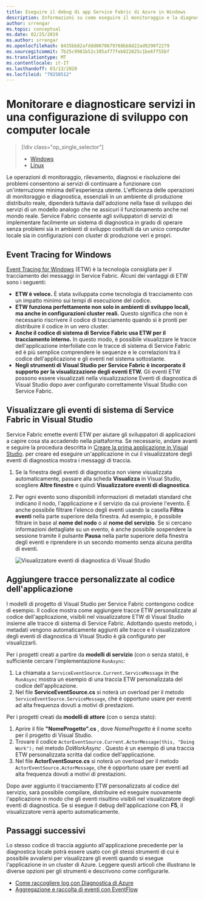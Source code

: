 ```yaml
---
title: Eseguire il debug di app Service Fabric di Azure in Windows
description: Informazioni su come eseguire il monitoraggio e la diagnosi dei servizi scritti usando Microsoft Azure Service Fabric in un computer di sviluppo locale.
author: srrengar
ms.topic: conceptual
ms.date: 02/25/2019
ms.author: srrengar
ms.openlocfilehash: 8435bb82afddd0070679768bb8d22ad9290f2279
ms.sourcegitcommit: 7b25c9981b52c385af77feb022825c1be6ff55bf
ms.translationtype: MT
ms.contentlocale: it-IT
ms.lasthandoff: 03/13/2020
ms.locfileid: "79258512"
---
```

# <a name="monitor-and-diagnose-services-in-a-local-machine-development-setup"></a>Monitorare e diagnosticare servizi in una configurazione di sviluppo con computer locale
> [!div class="op_single_selector"]
> * [Windows](service-fabric-diagnostics-how-to-monitor-and-diagnose-services-locally.md)
> * [Linux](service-fabric-diagnostics-how-to-monitor-and-diagnose-services-locally-linux.md)
> 
> 

Le operazioni di monitoraggio, rilevamento, diagnosi e risoluzione dei problemi consentono ai servizi di continuare a funzionare con un'interruzione minima dell'esperienza utente. L'efficienza delle operazioni di monitoraggio e diagnostica, essenziali in un ambiente di produzione distribuito reale, dipenderà tuttavia dall'adozione nella fase di sviluppo dei servizi di un modello analogo che ne assicuri il funzionamento anche nel mondo reale. Service Fabric consente agli sviluppatori di servizi di implementare facilmente un sistema di diagnostica in grado di operare senza problemi sia in ambienti di sviluppo costituiti da un unico computer locale sia in configurazioni con cluster di produzione veri e propri.

## <a name="event-tracing-for-windows"></a>Event Tracing for Windows
[Event Tracing for Windows](https://msdn.microsoft.com/library/windows/desktop/bb968803.aspx) (ETW) è la tecnologia consigliata per il tracciamento dei messaggi in Service Fabric. Alcuni dei vantaggi di ETW sono i seguenti:

* **ETW è veloce.** È stata sviluppata come tecnologia di tracciamento con un impatto minimo sui tempi di esecuzione del codice.
* **ETW funziona perfettamente non solo in ambienti di sviluppo locali, ma anche in configurazioni cluster reali.** Questo significa che non è necessario riscrivere il codice di tracciamento quando si è pronti per distribuire il codice in un vero cluster.
* **Anche il codice di sistema di Service Fabric usa ETW per il tracciamento interno.** In questo modo, è possibile visualizzare le tracce dell'applicazione interfoliate con le tracce di sistema di Service Fabric ed è più semplice comprendere le sequenze e le correlazioni tra il codice dell'applicazione e gli eventi nel sistema sottostante.
* **Negli strumenti di Visual Studio per Service Fabric è incorporato il supporto per la visualizzazione degli eventi ETW.** Gli eventi ETW possono essere visualizzati nella visualizzazione Eventi di diagnostica di Visual Studio dopo aver configurato correttamente Visual Studio con Service Fabric. 

## <a name="view-service-fabric-system-events-in-visual-studio"></a>Visualizzare gli eventi di sistema di Service Fabric in Visual Studio
Service Fabric emette eventi ETW per aiutare gli sviluppatori di applicazioni a capire cosa sta accadendo nella piattaforma. Se necessario, andare avanti e seguire la procedura descritta in [Creare la prima applicazione in Visual Studio](service-fabric-tutorial-create-dotnet-app.md). per creare ed eseguire un'applicazione in cui il visualizzatore degli eventi di diagnostica mostra i messaggi di traccia.

1. Se la finestra degli eventi di diagnostica non viene visualizzata automaticamente, passare alla scheda **Visualizza** in Visual Studio, scegliere **Altre finestre** e quindi **Visualizzatore eventi di diagnostica**.
2. Per ogni evento sono disponibili informazioni di metadati standard che indicano il nodo, l'applicazione e il servizio da cui proviene l'evento. È anche possibile filtrare l'elenco degli eventi usando la casella **Filtra eventi** nella parte superiore della finestra. Ad esempio, è possibile filtrare in base al **nome del nodo** o al **nome del servizio**. Se si cercano informazioni dettagliate su un evento, è anche possibile sospendere la sessione tramite il pulsante **Pausa** nella parte superiore della finestra degli eventi e riprendere in un secondo momento senza alcuna perdita di eventi.
   
   ![Visualizzatore eventi di diagnostica di Visual Studio](./media/service-fabric-diagnostics-how-to-monitor-and-diagnose-services-locally/DiagEventsExamples2.png)

## <a name="add-your-own-custom-traces-to-the-application-code"></a>Aggiungere tracce personalizzate al codice dell'applicazione
I modelli di progetto di Visual Studio per Service Fabric contengono codice di esempio. Il codice mostra come aggiungere tracce ETW personalizzate al codice dell'applicazione, visibili nel visualizzatore ETW di Visual Studio insieme alle tracce di sistema di Service Fabric. Adottando questo metodo, i metadati vengono automaticamente aggiunti alle tracce e il visualizzatore degli eventi di diagnostica di Visual Studio è già configurato per visualizzarli.

Per i progetti creati a partire da **modelli di servizio** (con o senza stato), è sufficiente cercare l'implementazione `RunAsync`:

1. La chiamata a `ServiceEventSource.Current.ServiceMessage` in the `RunAsync` mostra un esempio di una traccia ETW personalizzata del codice dell'applicazione.
2. Nel file **ServiceEventSource.cs** si noterà un overload per il metodo `ServiceEventSource.ServiceMessage`, che è opportuno usare per eventi ad alta frequenza dovuti a motivi di prestazioni.

Per i progetti creati da **modelli di attore** (con o senza stato):

1. Aprire il file **"NomeProgetto".cs** , dove *NomeProgetto* è il nome scelto per il progetto di Visual Studio.  
2. Trovare il codice `ActorEventSource.Current.ActorMessage(this, "Doing Work");` nel metodo *DoWorkAsync* .  Questo è un esempio di una traccia ETW personalizzata scritta dal codice dell'applicazione.  
3. Nel file **ActorEventSource.cs** si noterà un overload per il metodo `ActorEventSource.ActorMessage`, che è opportuno usare per eventi ad alta frequenza dovuti a motivi di prestazioni.

Dopo aver aggiunto il tracciamento ETW personalizzato al codice del servizio, sarà possibile compilare, distribuire ed eseguire nuovamente l'applicazione in modo che gli eventi risultino visibili nel visualizzatore degli eventi di diagnostica. Se si esegue il debug dell'applicazione con **F5**, il visualizzatore verrà aperto automaticamente.

## <a name="next-steps"></a>Passaggi successivi
Lo stesso codice di traccia aggiunto all'applicazione precedente per la diagnostica locale potrà essere usato con gli stessi strumenti di cui è possibile avvalersi per visualizzare gli eventi quando si esegue l'applicazione in un cluster di Azure. Leggere questi articoli che illustrano le diverse opzioni per gli strumenti e descrivono come configurarle.

* [Come raccogliere log con Diagnostica di Azure](service-fabric-diagnostics-how-to-setup-wad.md)
* [Aggregazione e raccolta di eventi con EventFlow](service-fabric-diagnostics-event-aggregation-eventflow.md)


